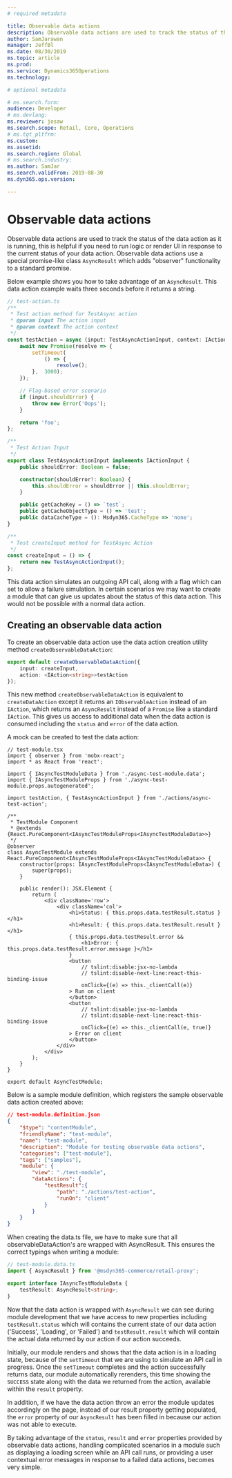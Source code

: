 ```yaml
---
# required metadata

title: Observable data actions
description: Observable data actions are used to track the status of the data action as it is running, this is helpful if you need to run logic or render UI in response to the current status of your data action.
author: SamJarawan
manager: JeffBl
ms.date: 08/30/2019
ms.topic: article
ms.prod: 
ms.service: Dynamics365Operations
ms.technology: 

# optional metadata

# ms.search.form: 
audience: Developer
# ms.devlang: 
ms.reviewer: josaw
ms.search.scope: Retail, Core, Operations
# ms.tgt_pltfrm: 
ms.custom: 
ms.assetid: 
ms.search.region: Global
# ms.search.industry: 
ms.author: SamJar
ms.search.validFrom: 2019-08-30
ms.dyn365.ops.version: 

---
```

# Observable data actions

Observable data actions are used to track the status of the data action as it is running, this is helpful if you need to run logic or render UI in response to the current status of your data action.  Observable data actions use a special promise-like class `AsyncResult` which adds "observer" functionality to a standard promise.

Below example shows you how to take advantage of an `AsyncResult`.  This data action example waits three seconds before it returns a string.

```typescript
// test-action.ts
/**
 * Test action method for TestAsync action
 * @param input The action input
 * @param context The action context
 */
const testAction = async (input: TestAsyncActionInput, context: IActionContext): Promise<string> => {
    await new Promise(resolve => {
        setTimeout(
            () => {
                resolve();
        },  3000);
    });

    // Flag-based error scenario
    if (input.shouldError) {
        throw new Error('Oops');
    }

    return 'foo';
};

/**
 * Test Action Input
 */
export class TestAsyncActionInput implements IActionInput {
    public shouldError: Boolean = false;

    constructor(shouldError?: Boolean) {
        this.shouldError = shouldError || this.shouldError;
    }

    public getCacheKey = () => `test`;
    public getCacheObjectType = () => 'test';
    public dataCacheType = (): Msdyn365.CacheType => 'none';
}

/**
 * Test createInput method for TestAsync Action
 */
const createInput = () => {
    return new TestAsyncActionInput();
};
```

This data action simulates an outgoing API call, along with a flag which can set to allow a failure simulation. In certain scenarios we may want to create a module that can give us updates about the status of this data action. This would not be possible with a normal data action.

## Creating an observable data action
To create an observable data action use the data action creation utility method `createObservableDataAction`:

```typescript
export default createObservableDataAction({
    input: createInput,
    action: <IAction<string>>testAction
});
```

This new method `createObservableDataAction` is equivalent to `createDataAction` except it returns an `IObservableAction` instead of an `IAction`, which returns an `AsyncResult` instead of a `Promise` like a standard `IAction`. This gives us access to additional data when the data action is consumed including the `status` and `error` of the data action. 

A mock can be created to test the data action:

```tsx
// test-module.tsx
import { observer } from 'mobx-react';
import * as React from 'react';

import { IAsyncTestModuleData } from './async-test-module.data';
import { IAsyncTestModuleProps } from './async-test-module.props.autogenerated';

import testAction, { TestAsyncActionInput } from './actions/async-test-action';

/**
 * TestModule Component
 * @extends {React.PureComponent<IAsyncTestModuleProps<IAsyncTestModuleData>>}
 */
@observer
class AsyncTestModule extends React.PureComponent<IAsyncTestModuleProps<IAsyncTestModuleData>> {
    constructor(props: IAsyncTestModuleProps<IAsyncTestModuleData>) {
        super(props);
    }

    public render(): JSX.Element {
        return (
            <div className='row'>
                <div className='col'>
                    <h1>Status: { this.props.data.testResult.status }</h1>
                    <h1>Result: { this.props.data.testResult.result }</h1>
                    { this.props.data.testResult.error &&
                        <h1>Error: { this.props.data.testResult.error.message }</h1>
                    }
                    <button
                        // tslint:disable:jsx-no-lambda
                        // tslint:disable-next-line:react-this-binding-issue
                        onClick={(e) => this._clientCall(e)}
                    > Run on client
                    </button>
                    <button
                        // tslint:disable:jsx-no-lambda
                        // tslint:disable-next-line:react-this-binding-issue
                        onClick={(e) => this._clientCall(e, true)}
                    > Error on client
                    </button>
                </div>
            </div>
        );
    }
}

export default AsyncTestModule;
```

Below is a sample module definition, which registers the sample observable data action created above:

```json
// test-module.definition.json
{
    "$type": "contentModule",
    "friendlyName": "test-module",
    "name": "test-module",
    "description": "Module for testing observable data actions",
    "categories": ["test-module"],
    "tags": ["samples"],
    "module": {
        "view": "./test-module",
        "dataActions": {
            "testResult":{
                "path": "./actions/test-action",
                "runOn": "client"
            }
        }
    }
}
```

When creating the data.ts file, we have to make sure that all observableDataAction's are wrapped with AsyncResult. This ensures the correct typings when writing a module:

```typescript
// test-module.data.ts
import { AsyncResult } from '@msdyn365-commerce/retail-proxy';

export interface IAsyncTestModuleData {
    testResult: AsyncResult<string>;
}
```

Now that the data action is wrapped with `AsyncResult` we can see during module development that we have access to new properties including `testResult.status` which will contains the current state of our data action ('Success', 'Loading', or 'Failed') and `testResult.result` which will contain the actual data returned by our action if our action succeeds.

Initially, our module renders and shows that the data action is in a loading state, because of the `setTimeout` that we are using to simulate an API call in progress. Once the `setTimeout` completes and the action successfully returns data, our module automatically rerenders, this time showing the `SUCCESS` state along with the data we returned from the action, available within the `result` property.

In addition, if we have the data action throw an error the module updates accordingly on the page, instead of our result property getting populated, the `error` property of our `AsyncResult` has been filled in because our action was not able to execute.

By taking advantage of the `status`, `result` and `error` properties provided by observable data actions, handling complicated scenarios in a module such as displaying a loading screen while an API call runs, or providing a user contextual error messages in response to a failed data actions, becomes very simple.

